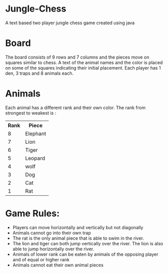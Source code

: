 # Jungle-Chess
A text based two player jungle chess game created using java

# Board
The board consists of 9 rows and 7 columns and the pieces move on squares 
similar to chess. A text of the animal names and the color is placed on 
some of the squares indicating their initial placement. Each player has
1 den, 3 traps and 8 animals each.

# Animals
Each animal has a different rank and their own color. The rank from 
strongest to weakest is :

<table>
  <tr>
    <th>Rank</th>
    <th>Piece</th>
  </tr>
  <tr>
    <td>8</td>
    <td>Elephant</td>
 
  </tr>
  <tr>
    <td>7</td>
    <td>Lion</td>
   
  </tr>
  <tr>
    <td>6</td>
    <td>Tiger</td>
    
  </tr>
  <tr>
    <td>5</td>
    <td>Leopard</td>
    
  </tr>
  <tr>
    <td>4</td>
    <td>wolf</td>
    
  </tr>
  <tr>
    <td>3</td>
    <td>Dog</td>
    
  </tr>
  <tr>
    <td>2</td>
    <td>Cat</td>
  </tr>
  <tr>
    <td>1</td>
    <td>Rat</td>    
  </tr>
</table>

# Game Rules:
<ul>
  <li>Players can move horizontally and vertically but not diagonally</li>
  <li>Animals cannot go into their own trap</li>
  <li>The rat is the only animal piece that is able to swim in the river.</li>
  <li>The lion and tiger can both jump vertically over the river. The lion
  is also able to jump horizontally over the river.</li>
  <li>Animals of lower rank can be eaten by animals of the opposing player 
  and of equal or higher rank</li>
  <li>Animals cannot eat their own animal pieces</li>
</ul> 
